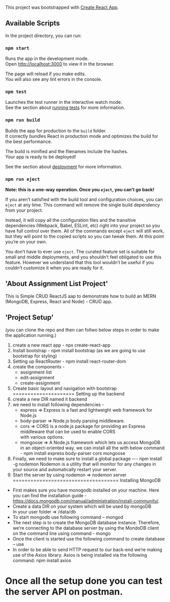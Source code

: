 This project was bootstrapped with [Create React App](https://github.com/facebook/create-react-app).

## Available Scripts

In the project directory, you can run:

### `npm start`

Runs the app in the development mode.<br>
Open [http://localhost:3000](http://localhost:3000) to view it in the browser.

The page will reload if you make edits.<br>
You will also see any lint errors in the console.

### `npm test`

Launches the test runner in the interactive watch mode.<br>
See the section about [running tests](https://facebook.github.io/create-react-app/docs/running-tests) for more information.

### `npm run build`

Builds the app for production to the `build` folder.<br>
It correctly bundles React in production mode and optimizes the build for the best performance.

The build is minified and the filenames include the hashes.<br>
Your app is ready to be deployed!

See the section about [deployment](https://facebook.github.io/create-react-app/docs/deployment) for more information.

### `npm run eject`

**Note: this is a one-way operation. Once you `eject`, you can’t go back!**

If you aren’t satisfied with the build tool and configuration choices, you can `eject` at any time. This command will remove the single build dependency from your project.

Instead, it will copy all the configuration files and the transitive dependencies (Webpack, Babel, ESLint, etc) right into your project so you have full control over them. All of the commands except `eject` will still work, but they will point to the copied scripts so you can tweak them. At this point you’re on your own.

You don’t have to ever use `eject`. The curated feature set is suitable for small and middle deployments, and you shouldn’t feel obligated to use this feature. However we understand that this tool wouldn’t be useful if you couldn’t customize it when you are ready for it.

## 'About Assignment List Project'
This is Simple CRUD ReactJS aap to demonstrate how to build an MERN (MongoDB, Express, React and Node) - CRUD app.

## 'Project Setup'
 (you can clone the repo and then can follwo below steps in order to make the application running.)
1. create a new react app - npx create-react-app <your app name>
2. Install bootstrap - npm install bootstrap (as we are going to use bootstrap for styling)
3. Setting up ReactRouter - npm install react-router-dom
4. create the components -
	- assignment list
	- edit-assignment
	- create-assignment
5. Create basic layout and navigation with bootstrap 
=====================
Setting up the backend
1. create a new DIR named it backend
2. we need to install following dependencies -
	- express => Express is a fast and lightweight web framework for Node.js
	- body-parser => Node.js body parsing middleware.
	- cors => CORS is a node.js package for providing an Express middleware that can be used to enable CORS     
                                  with various options. 
	- mongoose => A Node.js framework which lets us access MongoDB in an object-oriented way.
 we can install all the with below command - 
	npm install express body-parser cors mongoose
4. Finally, we need to make sure to install a global package --- npm install -g nodemon
Nodemon is a utility that will monitor for any changes in your source and automatically restart your server. 
5. Start the server by using nodemon  => nodemon server
====================================
Installing MongoDB
-	First makes sure you have monogodb installed on your machine.
Here you can find the installation guide -https://docs.mongodb.com/manual/administration/install-community/.
-	Create a data DIR on your system which will be used by mongoDB  
In your user folder =>  /data/db
-	To start mongodb use following command – mongod
-	The next step is to create the MongoDB database instance. Therefore, we’re connecting to the database server by using the MondoDB client on the command line using command - mongo
-	Once the client is started use the following command to create database – use <databsename>
-	In order to be able to send HTTP request to our back-end we’re making use of the Axios library. Axios is being installed via the following command:
 npm install axios

Once all the setup done you can test the server API on postman.
=================================================================

